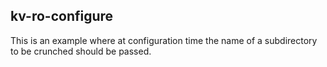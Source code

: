 ## kv-ro-configure

This is an example where at configuration time the name of a subdirectory to be crunched should be passed.
